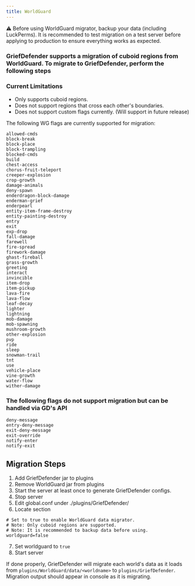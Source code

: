 ```yaml
---
title: WorldGuard
---
```


:warning: Before using WorldGuard migrator, backup your data (including LuckPerms).  It is recommended to test migration on a test server before applying to production to ensure everything works as expected.

### GriefDefender supports a migration of cuboid regions from WorldGuard. To migrate to GriefDefender, perform the following steps 

### Current Limitations
* Only supports cuboid regions.
* Does not support regions that cross each other's boundaries.
* Does not support custom flags currently. (Will support in future release)

The following WG flags are currently supported for migration:
```
allowed-cmds
block-break
block-place
block-trampling
blocked-cmds
build
chest-access
chorus-fruit-teleport
creeper-explosion
crop-growth
damage-animals
deny-spawn
enderdragon-block-damage
enderman-grief
enderpearl
entity-item-frame-destroy
entity-painting-destroy
entry
exit
exp-drop
fall-damage
farewell
fire-spread
firework-damage
ghast-fireball
grass-growth
greeting
interact
invincible
item-drop
item-pickup
lava-fire
lava-flow
leaf-decay
lighter
lightning
mob-damage
mob-spawning
mushroom-growth
other-explosion
pvp
ride
sleep
snowman-trail
tnt
use
vehicle-place
vine-growth
water-flow
wither-damage
```

### The following flags do not support migration but can be handled via GD's API
```
deny-message
entry-deny-message
exit-deny-message
exit-override
notify-enter
notify-exit
```

## Migration Steps
1. Add GriefDefender jar to plugins
2. Remove WorldGuard jar from plugins
3. Start the server at least once to generate GriefDefender configs.
4. Stop server
5. Edit global.conf under ./plugins/GriefDefender/
6. Locate section
```
# Set to true to enable WorldGuard data migrator.
# Note: Only cuboid regions are supported.
# Note: It is recommended to backup data before using.
worldguard=false
```
7. Set worldguard to `true`
8. Start server

If done properly, GriefDefender will migrate each world's data as it loads from `plugins/WorldGuard/data/<worldname>` to `plugins/GriefDefender`.
Migration output should appear in console as it is migrating.